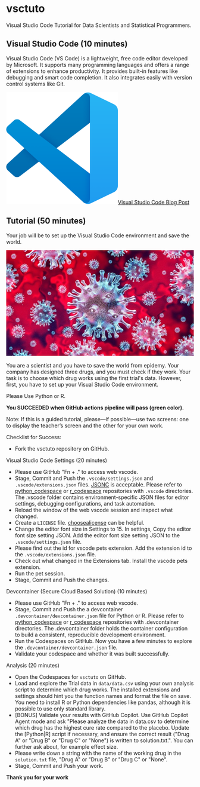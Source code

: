 # vsctuto

Visual Studio Code Tutorial for Data Scientists and Statistical Programmers.

## Visual Studio Code (10 minutes)

Visual Studio Code (VS Code) is a lightweight, free code editor developed by Microsoft. It supports many programming languages and offers a range of extensions to enhance productivity. It provides built-in features like debugging and smart code completion. It also integrates easily with version control systems like Git.

<a href="https://code.visualstudio.com/docs"><img src="img/vscode.png" alt="Visual Studio Code Logo" height="300px" width="auto">Visual Studio Code Blog Post</a>

## Tutorial (50 minutes)

Your job will be to set up the Visual Studio Code environment and save the world.

![Source: Springer Nature](img/virus.png)

You are a scientist and you have to save the world from epidemy.
Your company has designed three drugs, and you must check if they work.
Your task is to choose which drug works using the first trial's data.
However, first, you have to set up your Visual Studio Code environment.

Please Use Python or R.

**You SUCCEEDED when GitHub actions pipeline will pass (green color).**

Note: If this is a guided tutorial, please—if possible—use two screens: one to display the teacher’s screen and the other for your own work.

Checklist for Success:

- Fork the vsctuto repository on GitHub.

Visual Studio Code Settings (20 minutes)

- Please use GitHub "Fn + ." to access web vscode. 
- Stage, Commit and Push the `.vscode/settings.json` and `.vscode/extensions.json` files. [JSONC](https://en.wikipedia.org/wiki/JSON#JSONC) is acceptable. Please refer to [python_codespace](https://www.github.com/polkas/python_codespace) or [r_codespace](https://www.github.com/polkas/r_codespace) repositories with `.vscode` directories. The .vscode folder contains environment-specific JSON files for editor settings, debugging configurations, and task automation.
- Reload the window of the web vscode session and inspect what changed.
- Create a `LICENSE` file. [choosealicense](https://choosealicense.com/) can be helpful.
- Change the editor font size in Settings to 15. In settings, Copy the editor font size setting JSON. Add the editor font size setting JSON to the `.vscode/settings.json` file.
- Please find out the id for vscode pets extension. Add the extension id to the `.vscode/extensions.json` file. 
- Check out what changed in the Extensions tab. Install the vscode pets extension.
- Run the pet session.
- Stage, Commit and Push the changes.

Devcontainer (Secure Cloud Based Solution) (10 minutes)

- Please use GitHub "Fn + ." to access web vscode. 
- Stage, Commit and Push the a devcontainer `.devcontainer/devcontainer.json` file for Python or R. Please refer to [python_codespace](https://www.github.com/polkas/python_codespace) or [r_codespace](https://www.github.com/polkas/r_codespace) repositories with .devcontainer directories. The .devcontainer folder holds the container configuration to build a consistent, reproducible development environment.
- Run the Codespaces on GitHub. Now you have a few minutes to explore the `.devcontainer/devcontainer.json` file.
- Validate your codespace and whether it was built successfully.

Analysis (20 minutes)

- Open the Codespaces for `vsctuto` on GitHub. 
- Load and explore the Trial data in `data/data.csv` using your own analysis script to determine which drug works. The installed extensions and settings should hint you the function names and format the file on save. You need to install R or Python dependencies like pandas, although it is possible to use only standard library.
- [BONUS] Validate your results with GitHub Copilot. Use GitHub Copilot Agent mode and ask "Please analyze the data in data.csv to determine which drug has the highest cure rate compared to the placebo. Update the [Python|R] script if necessary, and ensure the correct result ("Drug A" or "Drug B" or "Drug C" or "None") is written to solution.txt.". You can further ask about, for example effect size.
- Please write down a string with the name of the working drug in the `solution.txt` file, "Drug A" or "Drug B" or "Drug C" or "None".
- Stage, Commit and Push your work.

**Thank you for your work**
